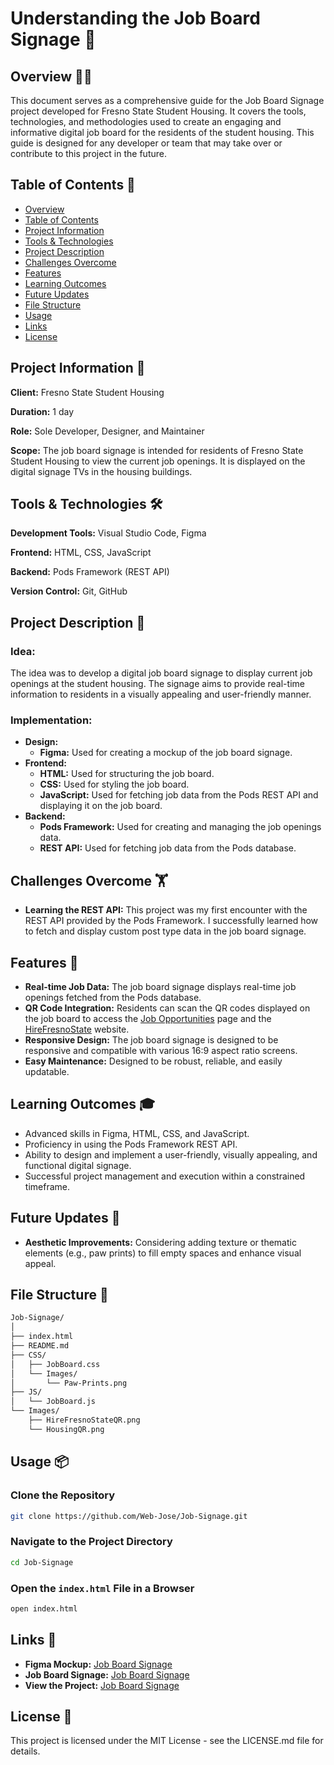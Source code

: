 # Understanding the Job Board Signage 💼

## Overview ✍🏻

This document serves as a comprehensive guide for the Job Board Signage project developed for Fresno State Student Housing. It covers the tools, technologies, and methodologies used to create an engaging and informative digital job board for the residents of the student housing. This guide is designed for any developer or team that may take over or contribute to this project in the future.

## Table of Contents 📑

- [Overview](#overview-)
- [Table of Contents](#table-of-contents-)
- [Project Information](#project-information-)
- [Tools & Technologies](#tools--technologies-%EF%B8%8F)
- [Project Description](#project-description-)
- [Challenges Overcome](#challenges-overcome-%EF%B8%8F)
- [Features](#features-)
- [Learning Outcomes](#learning-outcomes-)
- [Future Updates](#future-updates-)
- [File Structure](#file-structure-)
- [Usage](#usage-)
- [Links](#links-)
- [License](#license-)

## Project Information 📌

**Client:** Fresno State Student Housing

**Duration:** 1 day

**Role:** Sole Developer, Designer, and Maintainer

**Scope:** The job board signage is intended for residents of Fresno State Student Housing to view the current job openings. It is displayed on the digital signage TVs in the housing buildings.

## Tools & Technologies 🛠️

**Development Tools:** Visual Studio Code, Figma

**Frontend:** HTML, CSS, JavaScript

**Backend:** Pods Framework (REST API)

**Version Control:** Git, GitHub

## Project Description 📖

### Idea:

The idea was to develop a digital job board signage to display current job openings at the student housing. The signage aims to provide real-time information to residents in a visually appealing and user-friendly manner.

### Implementation:

- **Design:**
  - **Figma:** Used for creating a mockup of the job board signage.
- **Frontend:**
  - **HTML:** Used for structuring the job board.
  - **CSS:** Used for styling the job board.
  - **JavaScript:** Used for fetching job data from the Pods REST API and displaying it on the job board.
- **Backend:**
  - **Pods Framework:** Used for creating and managing the job openings data.
  - **REST API:** Used for fetching job data from the Pods database.

## Challenges Overcome 🏋️

- **Learning the REST API:** This project was my first encounter with the REST API provided by the Pods Framework. I successfully learned how to fetch and display custom post type data in the job board signage.

## Features 🌟

- **Real-time Job Data:** The job board signage displays real-time job openings fetched from the Pods database.
- **QR Code Integration:** Residents can scan the QR codes displayed on the job board to access the [Job Opportunities](https://fresnostatestudenthousing.org/job-opportunities/) page and the [HireFresnoState](https://gtscandidate.mbafocus.com/FresnoState/RouteUsers.aspx?ReturnUrl=/FresnoState/Candidates/Authenticated/Dashboard.aspx) website.
- **Responsive Design:** The job board signage is designed to be responsive and compatible with various 16:9 aspect ratio screens.
- **Easy Maintenance:** Designed to be robust, reliable, and easily updatable.

## Learning Outcomes 🎓

- Advanced skills in Figma, HTML, CSS, and JavaScript.
- Proficiency in using the Pods Framework REST API.
- Ability to design and implement a user-friendly, visually appealing, and functional digital signage.
- Successful project management and execution within a constrained timeframe.

## Future Updates 🚀

- **Aesthetic Improvements:** Considering adding texture or thematic elements (e.g., paw prints) to fill empty spaces and enhance visual appeal.

## File Structure 📂

```bash
Job-Signage/
│
├── index.html
├── README.md
├── CSS/
│   ├── JobBoard.css
│   └── Images/
│       └── Paw-Prints.png
├── JS/
│   └── JobBoard.js
└── Images/
    ├── HireFresnoStateQR.png
    └── HousingQR.png
```

## Usage 📦

### Clone the Repository

```bash
git clone https://github.com/Web-Jose/Job-Signage.git
```

### Navigate to the Project Directory

```bash
cd Job-Signage
```

### Open the `index.html` File in a Browser

```bash
open index.html
```

## Links 🔗

- **Figma Mockup:** [Job Board Signage](https://www.figma.com/file/6BsWGMp08Z9V7dwILjPOyb/Job-Board?type=design&node-id=0%3A1&mode=design&t=y1CoRRMFinrBP7fp-1)
- **Job Board Signage:** [Job Board Signage](https://github.com/Web-Jose/Job-Signage)
- **View the Project:** [Job Board Signage](https://web-jose.github.io/Job-Signage/)

## License 📜

This project is licensed under the MIT License - see the LICENSE.md file for details.
